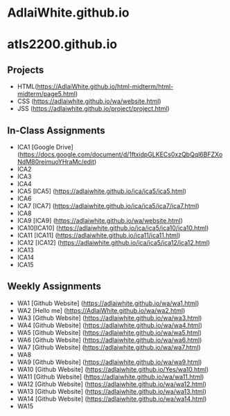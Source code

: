 # AdlaiWhite.github.io

# atls2200.github.io

## Projects
+ HTML(https://AdlaiWhite.github.io/html-midterm/html-midterm/page5.html)
+ CSS (https://adlaiwhite.github.io/wa/website.html)
+ JSS   (https://adlaiwhite.github.io/project/project.html)

## In-Class Assignments
+ ICA1 [Google Drive] (https://docs.google.com/document/d/1ftxidpGLKECs0xzQbQql6BFZXoNdM80reimuoYHraMc/edit)
+ ICA2
+ ICA3
+ ICA4
+ ICA5 [ICA5] (https://adlaiwhite.github.io/ica/ica5/ica5.html)
+ ICA6
+ ICA7 [ICA7] (https://adlaiwhite.github.io/ica/ica5/ica7/ica7.html)
+ ICA8
+ ICA9 [ICA9] (https://adlaiwhite.github.io/wa/website.html)
+ ICA10[ICA10] (https://adlaiwhite.github.io/ica/ica5/ica10/ica10.html)
+ ICA11 [ICA11] (https://adlaiwhite.github.io/ica11/ica11.html)
+ ICA12 [ICA12] (https://adlaiwhite.github.io/ica/ica5/ica12/ica12.html)
+ ICA13
+ ICA14
+ ICA15

## Weekly Assignments
+ WA1 [Github Website] (https://adlaiwhite.github.io/wa/wa1.html)
+ WA2 [Hello me] (https://AdlaiWhite.github.io/wa/wa2.html)
+ WA3 [Github Website] (https://adlaiwhite.github.io/wa/wa3.html)
+ WA4 [Github Website] (https://adlaiwhite.github.io/wa/wa4.html)
+ WA5 [Github Website] (https://adlaiwhite.github.io/wa/wa5.html)
+ WA6 [Github Website] (https://adlaiwhite.github.io/wa/wa6.html)
+ WA7 [Github Website] (https://adlaiwhite.github.io/wa/wa7.html)
+ WA8
+ WA9 [Github Website] (https://adlaiwhite.github.io/wa/wa9.html)
+ WA10 [Github Website] (https://adlaiwhite.github.io/Yes/wa10.html)
+ WA11  [Github Website] (https://adlaiwhite.github.io/wa/wa11.html)
+ WA12  [Github Website] (https://adlaiwhite.github.io/wa/wa12.html)
+ WA13 [Github Website] (https://adlaiwhite.github.io/wa/wa13.html)
+ WA14 [Github Website] (https://adlaiwhite.github.io/wa/wa14.html)
+ WA15